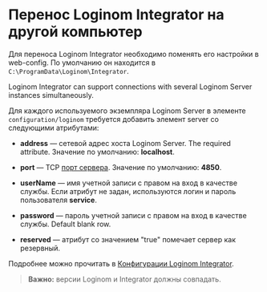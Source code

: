 # Перенос Loginom Integrator на другой компьютер

Для переноса Loginom Integrator необходимо поменять его настройки в web-config. По умолчанию он находится в `C:\ProgramData\Loginom\Integrator`.

Loginom Integrator can support connections with several Loginom Server instances simultaneously.

Для каждого используемого экземпляра Loginom Server в элементе `configuration/loginom` требуется добавить элемент server со следующими атрибутами:

* **address** — сетевой адрес хоста Loginom Server. The required attribute. Значение по умолчанию: **localhost**.

* **port** — TCP [порт сервера](https://help.loginom.ru/adminguide/windows/server/setup.html#parametry-loginom-server). Значение по умолчанию: **4850**.

* **userName** — имя учетной записи с правом на вход в качестве службы. Если атрибут не задан, используются логин и пароль пользователя **service**.

* **password** — пароль учетной записи с правом на вход в качестве службы. Default blank row.

* **reserved** — атрибут со значением "true" помечает сервер как резервный.

Подробнее можно прочитать в [Конфигурации Loginom Integrator](./data/../../integrator/config.md).

> **Важно:** версии Loginom и Integrator должны совпадать.
